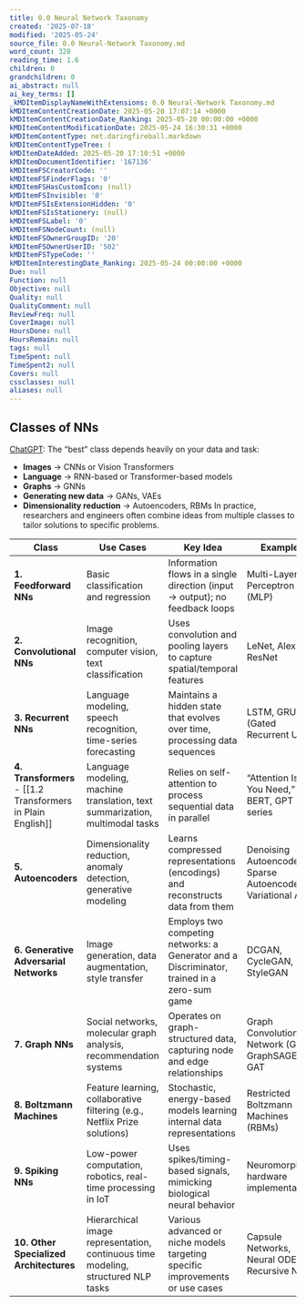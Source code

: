 ```yaml
---
title: 0.0 Neural Network Taxonomy
created: '2025-07-18'
modified: '2025-05-24'
source_file: 0.0 Neural-Network Taxonomy.md
word_count: 328
reading_time: 1.6
children: 0
grandchildren: 0
ai_abstract: null
ai_key_terms: []
_kMDItemDisplayNameWithExtensions: 0.0 Neural-Network Taxonomy.md
kMDItemContentCreationDate: 2025-05-20 17:07:14 +0000
kMDItemContentCreationDate_Ranking: 2025-05-20 00:00:00 +0000
kMDItemContentModificationDate: 2025-05-24 16:30:31 +0000
kMDItemContentType: net.daringfireball.markdown
kMDItemContentTypeTree: (
kMDItemDateAdded: 2025-05-20 17:10:51 +0000
kMDItemDocumentIdentifier: '167136'
kMDItemFSCreatorCode: ''
kMDItemFSFinderFlags: '0'
kMDItemFSHasCustomIcon: (null)
kMDItemFSInvisible: '0'
kMDItemFSIsExtensionHidden: '0'
kMDItemFSIsStationery: (null)
kMDItemFSLabel: '0'
kMDItemFSNodeCount: (null)
kMDItemFSOwnerGroupID: '20'
kMDItemFSOwnerUserID: '502'
kMDItemFSTypeCode: ''
kMDItemInterestingDate_Ranking: 2025-05-24 00:00:00 +0000
Due: null
Function: null
Objective: null
Quality: null
QualityComment: null
ReviewFreq: null
CoverImage: null
HoursDone: null
HoursRemain: null
tags: null
TimeSpent: null
TimeSpent2: null
Covers: null
cssclasses: null
aliases: null
---
```




## Classes of NNs

[ChatGPT](https://chatgpt.com/share/677453cb-d690-8000-8926-be642b5d1e01): The “best” class depends heavily on your data and task:
- **Images** → CNNs or Vision Transformers
- **Language** → RNN-based or Transformer-based models
- **Graphs** → GNNs
- **Generating new data** → GANs, VAEs
- **Dimensionality reduction** → Autoencoders, RBMs
In practice, researchers and engineers often combine ideas from multiple classes to tailor solutions to specific problems.

| Class                                                       | Use Cases                                                                         | Key Idea                                                                                    | Examples                                                     |
| ----------------------------------------------------------- | --------------------------------------------------------------------------------- | ------------------------------------------------------------------------------------------- | ------------------------------------------------------------ |
| **1. Feedforward NNs**                                      | Basic classification and regression                                               | Information flows in a single direction (input → output); no feedback loops                 | Multi-Layer Perceptron (MLP)                                 |
| **2. Convolutional NNs**                                    | Image recognition, computer vision, text classification                           | Uses convolution and pooling layers to capture spatial/temporal features                    | LeNet, AlexNet, ResNet                                       |
| **3. Recurrent NNs**                                        | Language modeling, speech recognition, time-series forecasting                    | Maintains a hidden state that evolves over time, processing data sequences                  | LSTM, GRU (Gated Recurrent Unit)                             |
| **4. Transformers** - [[1.2 Transformers in Plain English]] | Language modeling, machine translation, text summarization, multimodal tasks      | Relies on self-attention to process sequential data in parallel                             | “Attention Is All You Need,” BERT, GPT series                |
| **5. Autoencoders**                                         | Dimensionality reduction, anomaly detection, generative modeling                  | Learns compressed representations (encodings) and reconstructs data from them               | Denoising Autoencoders, Sparse Autoencoders, Variational AEs |
| **6. Generative Adversarial Networks**                      | Image generation, data augmentation, style transfer                               | Employs two competing networks: a Generator and a Discriminator, trained in a zero-sum game | DCGAN, CycleGAN, StyleGAN                                    |
| **7. Graph NNs**                                            | Social networks, molecular graph analysis, recommendation systems                 | Operates on graph-structured data, capturing node and edge relationships                    | Graph Convolutional Network (GCN), GraphSAGE, GAT            |
| **8. Boltzmann Machines**                                   | Feature learning, collaborative filtering (e.g., Netflix Prize solutions)         | Stochastic, energy-based models learning internal data representations                      | Restricted Boltzmann Machines (RBMs)                         |
| **9. Spiking NNs**                                          | Low-power computation, robotics, real-time processing in IoT                      | Uses spikes/timing-based signals, mimicking biological neural behavior                      | Neuromorphic hardware implementations                        |
| **10. Other Specialized Architectures**                     | Hierarchical image representation, continuous time modeling, structured NLP tasks | Various advanced or niche models targeting specific improvements or use cases               | Capsule Networks, Neural ODEs, Recursive NNs                 |
